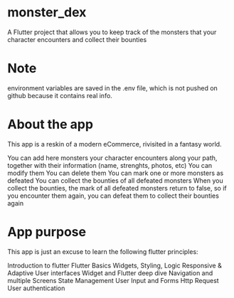 # monster_dex

A Flutter project that allows you to keep track of the monsters that your character encounters and collect their bounties

# Note
environment variables are saved in the .env file, which is not pushed on github because it contains real info.

# About the app
This app is a reskin of a modern eCommerce, rivisited in a fantasy world.

You can add here monsters your character encounters along your path, together with their information (name, strenghts, photos, etc)
You can modify them
You can delete them
You can mark one or more monsters as defeated
You can collect the bounties of all defeated monsters
When you collect the bounties, the mark of all defeated monsters return to false, so if you encounter them again, you can defeat them to collect their bounties again

# App purpose
This app is just an excuse to learn the following flutter principles:

Introduction to flutter
Flutter Basics
Widgets, Styling, Logic
Responsive & Adaptive User interfaces
Widget and Flutter deep dive
Navigation and multiple Screens
State Management
User Input and Forms
Http Request
User authentication

